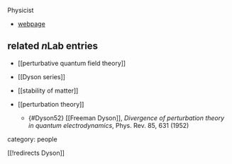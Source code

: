 Physicist

* [webpage](http://www.sns.ias.edu/dyson)

## related $n$Lab entries

* [[perturbative quantum field theory]]

* [[Dyson series]]

* [[stability of matter]]

* [[perturbation theory]]

  * {#Dyson52} [[Freeman Dyson]], _Divergence of perturbation theory in quantum
electrodynamics_, Phys. Rev. 85, 631 (1952)


category: people

[[!redirects Dyson]]